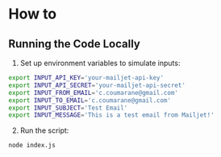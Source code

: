 # How to

## Running the Code Locally

1. Set up environment variables to simulate inputs:

```bash
export INPUT_API_KEY='your-mailjet-api-key'
export INPUT_API_SECRET='your-mailjet-api-secret'
export INPUT_FROM_EMAIL='c.coumarane@gmail.com'
export INPUT_TO_EMAIL='c.coumarane@gmail.com'
export INPUT_SUBJECT='Test Email'
export INPUT_MESSAGE='This is a test email from Mailjet!'
```

2. Run the script:
```bash
node index.js
```

